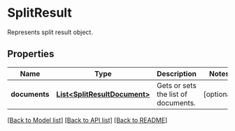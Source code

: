 
# SplitResult
Represents split result object.

## Properties
Name | Type | Description | Notes
------------ | ------------- | ------------- | -------------
**documents** | [**List&lt;SplitResultDocument&gt;**](SplitResultDocument.md) | Gets or sets the list of documents. | [optional]


[[Back to Model list]](../../README.md#documentation-for-models) [[Back to API list]](../../README.md#documentation-for-api-endpoints) [[Back to README]](../../README.md)


